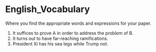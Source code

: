 # English_Vocabulary
Where you find the appropriate words and expressions for your paper.


1. It suffices to prove A in order to address the problem of B.
2. It turns out to have far-reaching ramifications.
3. President Xi has his sea legs while Trump not.
